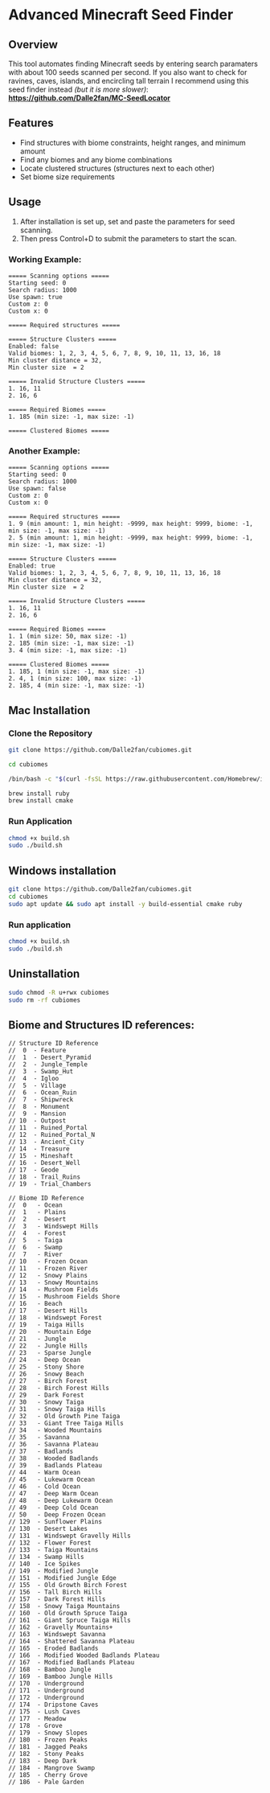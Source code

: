 # **Advanced Minecraft Seed Finder**  

## **Overview**  
This tool automates finding Minecraft seeds by entering search paramaters with about 100 seeds scanned per second. 
If you also want to check for ravines, caves, islands, and encircling tall terrain I recommend using this seed finder instead *(but it is more slower)*: **https://github.com/Dalle2fan/MC-SeedLocator**

## **Features**  
- Find structures with biome constraints, height ranges, and minimum amount  
- Find any biomes and any biome combinations
- Locate clustered structures (structures next to each other)
- Set biome size requirements

## **Usage**  
1. After installation is set up, set and paste the parameters for seed scanning.
2. Then press Control+D to submit the parameters to start the scan.

### **Working Example:**
```
===== Scanning options =====
Starting seed: 0
Search radius: 1000
Use spawn: true
Custom z: 0
Custom x: 0

===== Required structures =====

===== Structure Clusters =====
Enabled: false
Valid biomes: 1, 2, 3, 4, 5, 6, 7, 8, 9, 10, 11, 13, 16, 18
Min cluster distance = 32,
Min cluster size  = 2

===== Invalid Structure Clusters =====
1. 16, 11
2. 16, 6

===== Required Biomes =====
1. 185 (min size: -1, max size: -1)

===== Clustered Biomes =====
```
### **Another Example:**
```
===== Scanning options =====
Starting seed: 0
Search radius: 1000
Use spawn: false
Custom z: 0
Custom x: 0

===== Required structures =====
1. 9 (min amount: 1, min height: -9999, max height: 9999, biome: -1, min size: -1, max size: -1)
2. 5 (min amount: 1, min height: -9999, max height: 9999, biome: -1, min size: -1, max size: -1)

===== Structure Clusters =====
Enabled: true
Valid biomes: 1, 2, 3, 4, 5, 6, 7, 8, 9, 10, 11, 13, 16, 18
Min cluster distance = 32,
Min cluster size  = 2

===== Invalid Structure Clusters =====
1. 16, 11
2. 16, 6

===== Required Biomes =====
1. 1 (min size: 50, max size: -1)
2. 185 (min size: -1, max size: -1)
3. 4 (min size: -1, max size: -1)

===== Clustered Biomes =====
1. 185, 1 (min size: -1, max size: -1)
2. 4, 1 (min size: 100, max size: -1)
2. 185, 4 (min size: -1, max size: -1)
```

## **Mac Installation**  

### **Clone the Repository**  
```bash
git clone https://github.com/Dalle2fan/cubiomes.git
```
```bash
cd cubiomes
```
```bash
/bin/bash -c "$(curl -fsSL https://raw.githubusercontent.com/Homebrew/install/HEAD/install.sh)"
```
```bash
brew install ruby
brew install cmake
```
### **Run Application**  
```bash
chmod +x build.sh
sudo ./build.sh
```

## **Windows installation**
```bash
git clone https://github.com/Dalle2fan/cubiomes.git
cd cubiomes
sudo apt update && sudo apt install -y build-essential cmake ruby
```
### **Run application**
```bash
chmod +x build.sh
sudo ./build.sh
```

## **Uninstallation**
```bash
sudo chmod -R u+rwx cubiomes
sudo rm -rf cubiomes
```

## **Biome and Structures ID references:**
```
// Structure ID Reference
//  0  - Feature
//  1  - Desert_Pyramid
//  2  - Jungle_Temple
//  3  - Swamp_Hut
//  4  - Igloo
//  5  - Village
//  6  - Ocean_Ruin
//  7  - Shipwreck
//  8  - Monument
//  9  - Mansion
// 10  - Outpost
// 11  - Ruined_Portal
// 12  - Ruined_Portal_N
// 13  - Ancient_City
// 14  - Treasure
// 15  - Mineshaft
// 16  - Desert_Well
// 17  - Geode
// 18  - Trail_Ruins
// 19  - Trial_Chambers

// Biome ID Reference
//  0   - Ocean
//  1   - Plains
//  2   - Desert
//  3   - Windswept Hills
//  4   - Forest
//  5   - Taiga
//  6   - Swamp
//  7   - River
// 10   - Frozen Ocean
// 11   - Frozen River
// 12   - Snowy Plains
// 13   - Snowy Mountains
// 14   - Mushroom Fields
// 15   - Mushroom Fields Shore
// 16   - Beach
// 17   - Desert Hills
// 18   - Windswept Forest
// 19   - Taiga Hills
// 20   - Mountain Edge
// 21   - Jungle
// 22   - Jungle Hills
// 23   - Sparse Jungle
// 24   - Deep Ocean
// 25   - Stony Shore
// 26   - Snowy Beach
// 27   - Birch Forest
// 28   - Birch Forest Hills
// 29   - Dark Forest
// 30   - Snowy Taiga
// 31   - Snowy Taiga Hills
// 32   - Old Growth Pine Taiga
// 33   - Giant Tree Taiga Hills
// 34   - Wooded Mountains
// 35   - Savanna
// 36   - Savanna Plateau
// 37   - Badlands
// 38   - Wooded Badlands
// 39   - Badlands Plateau
// 44   - Warm Ocean
// 45   - Lukewarm Ocean
// 46   - Cold Ocean
// 47   - Deep Warm Ocean
// 48   - Deep Lukewarm Ocean
// 49   - Deep Cold Ocean
// 50   - Deep Frozen Ocean
// 129  - Sunflower Plains
// 130  - Desert Lakes
// 131  - Windswept Gravelly Hills
// 132  - Flower Forest
// 133  - Taiga Mountains
// 134  - Swamp Hills
// 140  - Ice Spikes
// 149  - Modified Jungle
// 151  - Modified Jungle Edge
// 155  - Old Growth Birch Forest
// 156  - Tall Birch Hills
// 157  - Dark Forest Hills
// 158  - Snowy Taiga Mountains
// 160  - Old Growth Spruce Taiga
// 161  - Giant Spruce Taiga Hills
// 162  - Gravelly Mountains+
// 163  - Windswept Savanna
// 164  - Shattered Savanna Plateau
// 165  - Eroded Badlands
// 166  - Modified Wooded Badlands Plateau
// 167  - Modified Badlands Plateau
// 168  - Bamboo Jungle
// 169  - Bamboo Jungle Hills
// 170  - Underground
// 171  - Underground
// 172  - Underground
// 174  - Dripstone Caves
// 175  - Lush Caves
// 177  - Meadow
// 178  - Grove
// 179  - Snowy Slopes
// 180  - Frozen Peaks
// 181  - Jagged Peaks
// 182  - Stony Peaks
// 183  - Deep Dark
// 184  - Mangrove Swamp
// 185  - Cherry Grove
// 186  - Pale Garden
```
